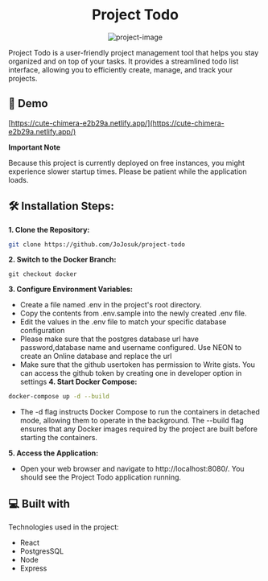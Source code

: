 <h1 align="center" id="title">Project Todo</h1>

<p align="center"><img src="https://socialify.git.ci/JoJosuk/project-todo/image?language=1&amp;name=1&amp;owner=1&amp;pattern=Charlie%20Brown&amp;stargazers=1&amp;theme=Dark" alt="project-image"></p>

<p id="description">Project Todo is a user-friendly project management tool that helps you stay organized and on top of your tasks. It provides a streamlined todo list interface, allowing you to efficiently create, manage, and track your projects.</p>

<h2>🚀 Demo</h2>

[https://cute-chimera-e2b29a.netlify.app/](https://cute-chimera-e2b29a.netlify.app/)

**Important Note**

  Because this project is currently deployed on free instances, you might experience slower startup times. Please be patient while the application loads.
  
<h2>🛠️ Installation Steps:</h2>
 
**1. Clone the Repository:**

```bash
git clone https://github.com/JoJosuk/project-todo
```

**2. Switch to the Docker Branch:**

```
git checkout docker
```
**3. Configure Environment Variables:**

 - Create a file named .env in the project's root directory.
 - Copy the contents from .env.sample into the newly created .env file.
 - Edit the values in the .env file to match your specific database configuration 
 - Please make sure that the postgres database url have password,database name and username configured. Use NEON to create an Online database and replace the url 
 - Make sure that the github usertoken has permission to Write gists. You can access the github token by creating one in developer option in settings
**4. Start Docker Compose:**

```bash
docker-compose up -d --build
```
 - The -d flag instructs Docker Compose to run the containers in detached mode, allowing them to operate in the background. The --build flag ensures that any Docker images required by the project are built before   starting the containers.

**5. Access the Application:**

  -  Open your web browser and navigate to http://localhost:8080/. You should see the Project Todo application running.

  
  
<h2>💻 Built with</h2>

Technologies used in the project:

*   React
*   PostgresSQL
*   Node
*   Express
